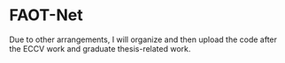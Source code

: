 # FAOT-Net
Due to other arrangements, I will organize and then upload the code after the ECCV work and graduate thesis-related work.

